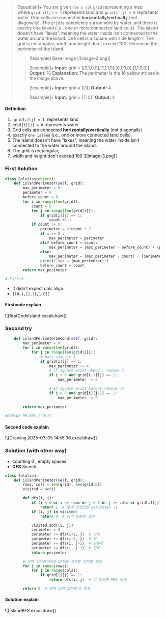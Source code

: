 > [!question]+
> You are given `row x col` `grid` representing a map where `grid[i][j] = 1` represents land and `grid[i][j] = 0` represents water.
> Grid cells are connected **horizontally/vertically** (not diagonally). 
> The `grid` is completely surrounded by water, and there is exactly one island (i.e., one or more connected land cells).
> The island doesn't have "lakes", meaning the water inside isn't connected to the water around the island.
>  One cell is a square with side length 1. 
>  The grid is rectangular, width and height don't exceed 100. Determine the perimeter of the island.
>  > [!example] Base Image
>  > ![[image-2.png]]
> 
>  > [!example]+
>  > **Input**: grid = [[0,1,0,0],[1,1,1,0],[0,1,0,0],[1,1,0,0]\]
>  > **Output**: 16
>  > **Explanation**: The perimeter is the 16 yellow stripes in the image above.
>
> > [!example]+
> > **Input:** grid = [[1]]
> >**Output:** 4
>
> >[!example]+
> >**Input:** grid = [[1,0]]
> > **Output:** 4

#### Definition
1.  `grid[i][j] = 1`  represents land
2. `grid[i][j] = 0` represents water.
3. Grid cells are connected **horizontally/vertically** (not diagonally)
4. exactly `one island` (i.e., one or more connected land cells).
5. The island doesn't have "lakes", meaning the water inside isn't connected to the water around the island.
6. The grid is rectangular,
7. width and height don't exceed 100
![[image-3.png]]

### First Solution
```python
class Solution(object):
    def islandPerimeter(self, grid):
        max_perimeter = 0
        perimeter = 0
        before_count = 0
        for i in range(len(grid)):
            count = 0
            for j in range(len(grid[i])):
                if grid[i][j] == 1:
                    count += 1
            if count != 0:
                perimeter = 2*count + 2
                if i == 0 :
                    max_perimeter = perimeter
                elif before_count < count:
                    max_perimeter = (max_perimeter - before_count) + (perimeter - before_count)
                else:
                    max_perimeter = (max_perimeter - count) + (perimeter - count)
                print(f"max = {max_perimeter}")
                before_count = count
        return max_perimeter

# Failed. 
```

- It didn't expect cols align. 
- `[[0,1,1],[1,1,0]]`

#### Firstcode explain
![[firstCodeIsland.excalidraw]]

### Second try 
```python
    def islandPerimeterSecond(self, grid):
        max_perimeter = 0
        for i in range(len(grid)):
            for j in range(len(grid[i])):
                # base case is 4
                if grid[i][j] == 1:
                    max_perimeter += 4
                    # if square exist above , remove 2
                    if i > 0 and grid[i-1][j] == 1:
                        max_perimeter -= 2

                    # if square exist before remove -2
                    if j > 0 and grid[i][j-1] == 1:
                        max_perimeter -= 2
                
        return max_perimeter
        
#O(M∗N) 99.86% / O(1)

```

#### Second code explain

![[Drawing 2025-03-05 14.55.36.excalidraw]]


### Solution (with other way)
- counting 0 , empty spaces. 
- **DFS** Search.

```python
class Solution:
    def islandPerimeter(self, grid):
        rows, cols = len(grid), len(grid[0])
        visited = set()

        def dfs(i, j):
            if (i < 0 or i >= rows or j < 0 or j >= cols or grid[i][j] == 0):
                return 1  # 물에 닿았으면 perimeter +1
            if (i, j) in visited:
                return 0  # 이미 방문한 경우

            visited.add((i, j))
            perimeter = 0
            perimeter += dfs(i+1, j)  # 아래
            perimeter += dfs(i-1, j)  # 위
            perimeter += dfs(i, j+1)  # 오른쪽
            perimeter += dfs(i, j-1)  # 왼쪽
            return perimeter

        # 섬이 하나뿐이므로 DFS를 시작할 위치를 찾음
        for i in range(rows):
            for j in range(cols):
                if grid[i][j] == 1:
                    return dfs(i, j)  # 섬 찾으면 DFS 실행

        return 0  # 만약 섬이 없다면 0 반환
```

#### Solution explain
![[IslandBFS.excalidraw]]


